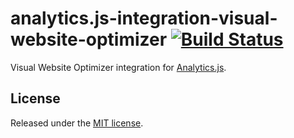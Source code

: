 # analytics.js-integration-visual-website-optimizer [![Build Status][ci-badge]][ci-link]

Visual Website Optimizer integration for [Analytics.js][].

## License

Released under the [MIT license](LICENSE).


[Analytics.js]: https://segment.com/docs/libraries/analytics.js/
[ci-link]: https://circleci.com/gh/segment-integrations/analytics.js-integration-visual-website-optimizer
[ci-badge]: https://circleci.com/gh/segment-integrations/analytics.js-integration-visual-website-optimizer.svg?style=svg
